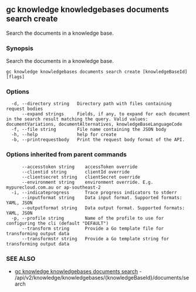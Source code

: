 ## gc knowledge knowledgebases documents search create

Search the documents in a knowledge base.

### Synopsis

Search the documents in a knowledge base.

```
gc knowledge knowledgebases documents search create [knowledgeBaseId] [flags]
```

### Options

```
  -d, --directory string   Directory path with files containing request bodies
      --expand strings     Fields, if any, to expand for each document in the search result matching the query. Valid values: documentVariations, documentAlternatives, knowledgeBaseLanguageCode
  -f, --file string        File name containing the JSON body
  -h, --help               help for create
  -b, --printrequestbody   Print the request body format of the API.
```

### Options inherited from parent commands

```
      --accesstoken string    accessToken override
      --clientid string       clientId override
      --clientsecret string   clientSecret override
      --environment string    environment override. E.g. mypurecloud.com.au or ap-southeast-2
  -i, --indicateprogress      Trace progress indicators to stderr
      --inputformat string    Data input format. Supported formats: YAML, JSON
      --outputformat string   Data output format. Supported formats: YAML, JSON
  -p, --profile string        Name of the profile to use for configuring the cli (default "DEFAULT")
      --transform string      Provide a Go template file for transforming output data
      --transformstr string   Provide a Go template string for transforming output data
```

### SEE ALSO

* [gc knowledge knowledgebases documents search](gc_knowledge_knowledgebases_documents_search.html)	 - /api/v2/knowledge/knowledgebases/{knowledgeBaseId}/documents/search


